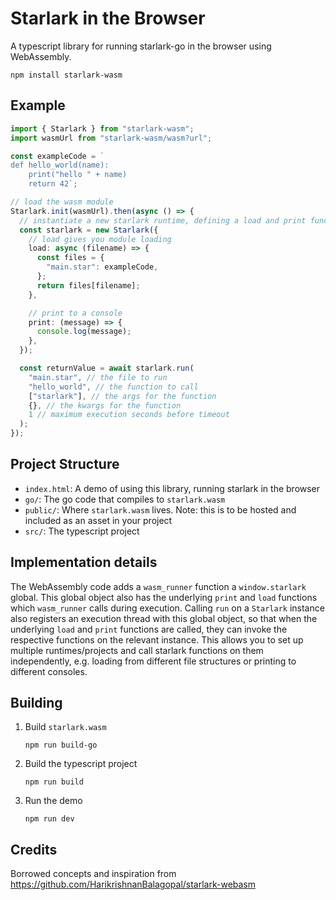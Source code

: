# Starlark in the Browser

A typescript library for running starlark-go in the browser using WebAssembly.

`npm install starlark-wasm`

## Example

```typescript
import { Starlark } from "starlark-wasm";
import wasmUrl from "starlark-wasm/wasm?url";

const exampleCode = `
def hello_world(name):
    print("hello " + name)
    return 42`;

// load the wasm module
Starlark.init(wasmUrl).then(async () => {
  // instantiate a new starlark runtime, defining a load and print function
  const starlark = new Starlark({
    // load gives you module loading
    load: async (filename) => {
      const files = {
        "main.star": exampleCode,
      };
      return files[filename];
    },

    // print to a console
    print: (message) => {
      console.log(message);
    },
  });

  const returnValue = await starlark.run(
    "main.star", // the file to run
    "hello_world", // the function to call
    ["starlark"], // the args for the function
    {}, // the kwargs for the function
    1 // maximum execution seconds before timeout
  );
});
```

## Project Structure

- `index.html`: A demo of using this library, running starlark in the browser
- `go/`: The go code that compiles to `starlark.wasm`
- `public/`: Where `starlark.wasm` lives. Note: this is to be hosted and included as an asset in your project
- `src/`: The typescript project

## Implementation details

The WebAssembly code adds a `wasm_runner` function a `window.starlark` global. This global object also has the underlying `print` and `load` functions which `wasm_runner` calls during execution. Calling `run` on a `Starlark` instance also registers an execution thread with this global object, so that when the underlying `load` and `print` functions are called, they can invoke the respective functions on the relevant instance. This allows you to set up multiple runtimes/projects and call starlark functions on them independently, e.g. loading from different file structures or printing to different consoles.

## Building

1. Build `starlark.wasm`

   ```
   npm run build-go
   ```

2. Build the typescript project

   ```
   npm run build
   ```

3. Run the demo

   ```
   npm run dev
   ```

## Credits

Borrowed concepts and inspiration from https://github.com/HarikrishnanBalagopal/starlark-webasm
